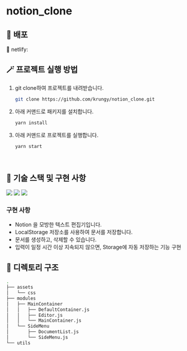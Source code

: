 # notion_clone

## 🚀 배포

🔗 netlify: 
<br />

## 🪄 프로젝트 실행 방법

1. git clone하여 프로젝트를 내려받습니다.
   ```bash
   git clone https://github.com/krungy/notion_clone.git
   ```
2. 아래 커맨드로 패키지를 설치합니다.
   ```bash
   yarn install
   ```
3. 아래 커맨드로 프로젝트를 실행합니다.
   ```bash
   yarn start
   ```

<br>

## 🧰 기술 스택 및 구현 사항

![](https://img.shields.io/badge/Webpack-8DD6F9?style=for-the-badge&logo=Webpack&logoColor=white) ![](https://img.shields.io/badge/Babel-F9DC3E?style=for-the-badge&logo=babel&logoColor=white) ![](https://img.shields.io/badge/JavaScript-323330?style=for-the-badge&logo=javascript&logoColor=F7DF1E)

### 구현 사항
  - Notion 을 모방한 텍스트 편집기입니다.
  - LocalStorage 저장소를 사용하여 문서를 저장합니다.
  - 문서를 생성하고, 삭제할 수 있습니다.
  - 입력이 일정 시간 이상 지속되지 않으면, Storage에 자동 저장하는 기능 구현

<!-- ### 트러블 슈팅

#### API 및 배포

&nbsp;API 데이터를 가져오는데 CORS 문제로 인해 데이터를 불러올 수 없었습니다. 개발 시에는 package.json의 proxy를 이용해서 개발을 진행했지만, netlify를 통해 배포를 하려고 했을때 데이터를 읽어오지 못하는 오류가 발생했습니다. redirect를 이용해서 해결해보려고 했지만, 실패했습니다. 화면을 보여주는게 우선이라고 생각해서 MOCK_DATA를 통해서 우선 배포를 진행했습니다.
- 해결완료!
  - Proxy 설정으로 문제를 해결해였습니다.

#### 이미지 로드가 되지 않는 문제

&nbsp;확장자가 svg인 포함된 이미지들이 모두 불러와지지 않는 오류가 있었습니다. img태그의 onerror 이벤트를 이용해서 하려고 했지만, 그럼에도 403오류가 발생했기 때문에 확장자가 svg인 이미지들은 모두 default.svg로 대체하기로 했습니다. 

#### 리액트 라우터 문제

&nbsp;클릭되면 이동해야할 태그들이 table 구조로 되어 있어서 react-router-dom v6의 Link 태그로 감쌀 수 없는 문제가 있었습니다. table row에 onClick이벤트를 통해서 상세 페이지로 navigate시켜주는 것으로 해결했지만, 에러 페이지가 로드 되지않는 오류가 발생했습니다. 
&nbsp;상세 페이지 안에서 유효한 링크의 key가 들어왔는지 판별하고 제대로 된 key라면 페이지를 보여주고, 아니라면 에러페이지가 로드되게 만들어서 해결할 수 있었습니다. 
 -->

## 📂 디렉토리 구조
```bash
.
├── assets
│   └── css
├── modules
│   ├── MainContainer
│   │   ├── DefaultContainer.js
│   │   ├── Editor.js
│   │   └── MainContainer.js
│   └── SideMenu
│       ├── DocumentList.js
│       └── SideMenu.js
└── utils
```
